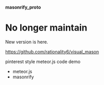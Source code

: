 #### masonrify_proto

# No longer maintain

New version is here.

https://github.com/rationality6/visual_mason

pinterest style meteor.js code demo

- meteor.js
- masonrify

